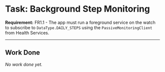 # Task: Background Step Monitoring

**Requirement:** FR1.1 - The app must run a foreground service on the watch to subscribe to `DataType.DAILY_STEPS` using the `PassiveMonitoringClient` from Health Services.

---

## Work Done

*No work done yet.*
